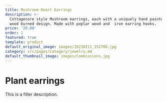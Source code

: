 ```yaml
---
title: Mushroom Heart Earrings
description: >-
  Cottagecore style Mushroom earrings, each with a uniquely hand painted and
  wood burned design. Made with poplar wood and  iron earring hooks. 
price: '20.00'
order: 1
featured: true
template: product
default_original_image: images/20210211_152708.jpg
category: src/pages/category/jewelry.md
default_thumbnail_image: images/Commissions.jpg
---
```

# Plant earrings

This is a filler description.
